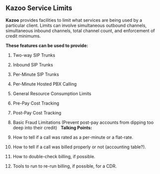## Kazoo Service Limits

**Kazoo** provides facilities to limit what services are being used by a particular client. Limits can involve simultaneous outbound channels, simultaneous inbound channels, total channel count, and enforcement of credit minimums. 

**These features can be used to provide:**

1. Two-way SIP Trunks
2. Inbound SIP Trunks
3. Per-Minute SIP Trunks
4. Per-Minute Hosted PBX Calling
5. General Resource Consumption Limits
6. Pre-Pay Cost Tracking
7. Post-Pay Cost Tracking
8. Basic Fraud Limitations (Prevent post-pay accounts from dipping 
 too deep into their credit)
 
**Talking Points:**

1. How to tell if a call was rated as a per-minute or a flat-rate.
2. How to tell if a call was billed properly or not (accounting table?).
3. How to double-check billing, if possible.
4. Tools to run to re-run billing, if possible, for a CDR.
 
